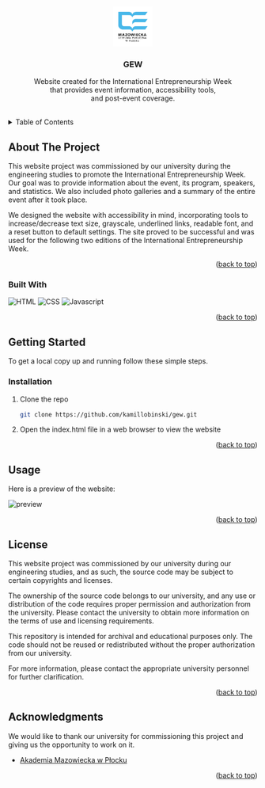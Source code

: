 <a name="readme-top"></a>



<!-- PROJECT LOGO -->
<br />
<div align="center">
  <img src="readme-content/logo.png" alt="Logo" width="80" height="80">
  <h3 align="center">GEW</h3>
  <p align="center">
    Website created for the International Entrepreneurship Week
    <br />that provides event information, accessibility tools,
    <br />and post-event coverage.
    <br /><br />
  </p>
</div>



<!-- TABLE OF CONTENTS -->
<details>
  <summary>Table of Contents</summary>
  <ol>
    <li>
      <a href="#about-the-project">About The Project</a>
      <ul>
        <li><a href="#built-with">Built With</a></li>
      </ul>
    </li>
    <li>
      <a href="#getting-started">Getting Started</a>
      <ul>
        <li><a href="#installation">Installation</a></li>
      </ul>
    </li>
    <li><a href="#usage">Usage</a></li>
    <li><a href="#license">License</a></li>
    <li><a href="#acknowledgments">Acknowledgments</a></li>
  </ol>
</details>



<!-- ABOUT THE PROJECT -->
## About The Project

This website project was commissioned by our university during the engineering studies to promote the International Entrepreneurship Week. Our goal was to provide information about the event, its program, speakers, and statistics. We also included photo galleries and a summary of the entire event after it took place.

We designed the website with accessibility in mind, incorporating tools to increase/decrease text size, grayscale, underlined links, readable font, and a reset button to default settings. The site proved to be successful and was used for the following two editions of the International Entrepreneurship Week.

<p align="right">(<a href="#readme-top">back to top</a>)</p>



### Built With

![HTML][HTML-url]
![CSS][CSS-url]
![Javascript][Javascript-url]

<p align="right">(<a href="#readme-top">back to top</a>)</p>



<!-- GETTING STARTED -->
## Getting Started

To get a local copy up and running follow these simple steps.

### Installation

1. Clone the repo
   ```sh
   git clone https://github.com/kamillobinski/gew.git
   ```

2. Open the index.html file in a web browser to view the website

<p align="right">(<a href="#readme-top">back to top</a>)</p>



<!-- USAGE -->
## Usage

Here is a preview of the website:

![preview](./readme-content/preview.png)

<p align="right">(<a href="#readme-top">back to top</a>)</p>



<!-- LICENSE -->
## License

This website project was commissioned by our university during our engineering studies, and as such, the source code may be subject to certain copyrights and licenses.

The ownership of the source code belongs to our university, and any use or distribution of the code requires proper permission and authorization from the university. Please contact the university to obtain more information on the terms of use and licensing requirements.

This repository is intended for archival and educational purposes only. The code should not be reused or redistributed without the proper authorization from our university.

For more information, please contact the appropriate university personnel for further clarification.

<p align="right">(<a href="#readme-top">back to top</a>)</p>



<!-- ACKNOWLEDGMENTS -->
## Acknowledgments

We would like to thank our university for commissioning this project and giving us the opportunity to work on it.

* [Akademia Mazowiecka w Płocku](https://mazowiecka.edu.pl)

<p align="right">(<a href="#readme-top">back to top</a>)</p>



<!-- MARKDOWN LINKS & IMAGES -->
[HTML-url]: https://img.shields.io/badge/html5-%23E34F26.svg?style=for-the-badge&logo=html5&logoColor=white
[CSS-url]: https://img.shields.io/badge/css3-%231572B6.svg?style=for-the-badge&logo=css3&logoColor=white
[Javascript-url]: https://img.shields.io/badge/javascript-%23323330.svg?style=for-the-badge&logo=javascript&logoColor=%23F7DF1E